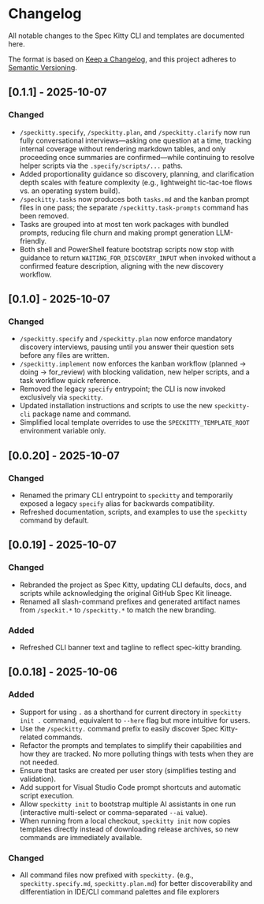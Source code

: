 # Changelog

<!-- markdownlint-disable MD024 -->

All notable changes to the Spec Kitty CLI and templates are documented here.

The format is based on [Keep a Changelog](https://keepachangelog.com/en/1.0.0/),
and this project adheres to [Semantic Versioning](https://semver.org/spec/v2.0.0.html).

## [0.1.1] - 2025-10-07

### Changed

- `/speckitty.specify`, `/speckitty.plan`, and `/speckitty.clarify` now run fully conversational interviews—asking one question at a time, tracking internal coverage without rendering markdown tables, and only proceeding once summaries are confirmed—while continuing to resolve helper scripts via the `.specify/scripts/...` paths.
- Added proportionality guidance so discovery, planning, and clarification depth scales with feature complexity (e.g., lightweight tic-tac-toe flows vs. an operating system build).
- `/speckitty.tasks` now produces both `tasks.md` and the kanban prompt files in one pass; the separate `/speckitty.task-prompts` command has been removed.
- Tasks are grouped into at most ten work packages with bundled prompts, reducing file churn and making prompt generation LLM-friendly.
- Both shell and PowerShell feature bootstrap scripts now stop with guidance to return `WAITING_FOR_DISCOVERY_INPUT` when invoked without a confirmed feature description, aligning with the new discovery workflow.

## [0.1.0] - 2025-10-07

### Changed

- `/speckitty.specify` and `/speckitty.plan` now enforce mandatory discovery interviews, pausing until you answer their question sets before any files are written.
- `/speckitty.implement` now enforces the kanban workflow (planned → doing → for_review) with blocking validation, new helper scripts, and a task workflow quick reference.
- Removed the legacy `specify` entrypoint; the CLI is now invoked exclusively via `speckitty`.
- Updated installation instructions and scripts to use the new `speckitty-cli` package name and command.
- Simplified local template overrides to use the `SPECKITTY_TEMPLATE_ROOT` environment variable only.

## [0.0.20] - 2025-10-07

### Changed

- Renamed the primary CLI entrypoint to `speckitty` and temporarily exposed a legacy `specify` alias for backwards compatibility.
- Refreshed documentation, scripts, and examples to use the `speckitty` command by default.

## [0.0.19] - 2025-10-07

### Changed

- Rebranded the project as Spec Kitty, updating CLI defaults, docs, and scripts while acknowledging the original GitHub Spec Kit lineage.
- Renamed all slash-command prefixes and generated artifact names from `/speckit.*` to `/speckitty.*` to match the new branding.

### Added

- Refreshed CLI banner text and tagline to reflect spec-kitty branding.

## [0.0.18] - 2025-10-06

### Added

- Support for using `.` as a shorthand for current directory in `speckitty init .` command, equivalent to `--here` flag but more intuitive for users.
- Use the `/speckitty.` command prefix to easily discover Spec Kitty-related commands.
- Refactor the prompts and templates to simplify their capabilities and how they are tracked. No more polluting things with tests when they are not needed.
- Ensure that tasks are created per user story (simplifies testing and validation).
- Add support for Visual Studio Code prompt shortcuts and automatic script execution.
- Allow `speckitty init` to bootstrap multiple AI assistants in one run (interactive multi-select or comma-separated `--ai` value).
- When running from a local checkout, `speckitty init` now copies templates directly instead of downloading release archives, so new commands are immediately available.

### Changed

- All command files now prefixed with `speckitty.` (e.g., `speckitty.specify.md`, `speckitty.plan.md`) for better discoverability and differentiation in IDE/CLI command palettes and file explorers
